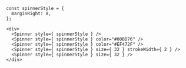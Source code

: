     const spinnerStyle = {
      marginRight: 8,
    };

    <div>
      <Spinner style={ spinnerStyle } />
      <Spinner style={ spinnerStyle } color="#00BD76" />
      <Spinner style={ spinnerStyle } color="#EF472F" />
      <Spinner style={ spinnerStyle } size={ 32 } strokeWidth={ 2 } />
      <Spinner style={ spinnerStyle } size={ 32 } />
    </div>
